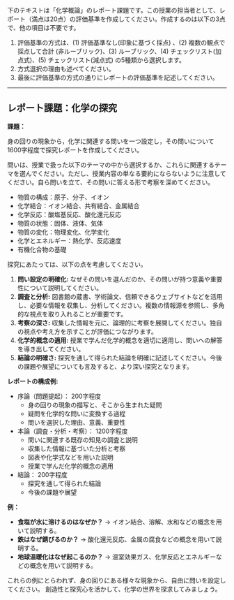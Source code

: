 下のテキストは「化学概論」のレポート課題です。この授業の担当者として、レポート（満点は20点）の評価基準を作成してください。作成するのは以下の3点で、他の項目は不要です。

1. 評価基準の方式は、(1) 評価基準なし(印象に基づく採点) 、(2) 複数の観点で採点して合計  (非ルーブリック)、(3) ルーブリック、(4) チェックリスト(加点式)、(5) チェックリスト(減点式) の5種類から選択します。
2. 方式選択の理由も述べてください。
3. 最後に評価基準の方式の通りにレポートの評価基準を記述してください。

---------------------------------------
## レポート課題：化学の探究

**課題：**

身の回りの現象から，化学に関連する問いを一つ設定し，その問いについて1600字程度で探究レポートを作成してください。

問いは、授業で扱った以下のテーマの中から選択するか、これらに関連するテーマを選んでください。ただし、授業内容の単なる要約にならないように注意してください。自ら問いを立て、その問いに答える形で考察を深めてください。

* 物質の構成：原子、分子、イオン
* 化学結合：イオン結合、共有結合、金属結合
* 化学反応：酸塩基反応、酸化還元反応
* 物質の状態：固体、液体、気体
* 物質の変化：物理変化、化学変化
* 化学とエネルギー：熱化学、反応速度
* 有機化合物の基礎

探究にあたっては、以下の点を考慮してください。

1. **問い設定の明確化:**  なぜその問いを選んだのか、その問いが持つ意義や重要性について説明してください。
2. **調査と分析:**  図書館の蔵書、学術論文、信頼できるウェブサイトなどを活用し、必要な情報を収集し、分析してください。複数の情報源を参照し、多角的な視点を取り入れることが重要です。
3. **考察の深さ:**  収集した情報を元に、論理的に考察を展開してください。独自の視点や考え方を示すことが評価につながります。
4. **化学的概念の適用:**  授業で学んだ化学的概念を適切に適用し、問いへの解答を導き出してください。
5. **結論の明確さ:**  探究を通して得られた結論を明確に記述してください。今後の課題や展望についても言及すると、より深い探究となります。


**レポートの構成例:**

* 序論（問題提起）： 200字程度
    * 身の回りの現象の描写と、そこから生まれた疑問
    * 疑問を化学的な問いに変換する過程
    * 問いを選択した理由、意義、重要性
* 本論（調査・分析・考察）： 1200字程度
    * 問いに関連する既存の知見の調査と説明
    * 収集した情報に基づいた分析と考察
    * 図表や化学式などを用いた説明
    * 授業で学んだ化学的概念の適用
* 結論： 200字程度
    * 探究を通して得られた結論
    * 今後の課題や展望


**例：**

* **食塩が水に溶けるのはなぜか？**  → イオン結合、溶解、水和などの概念を用いて説明する。
* **鉄はなぜ錆びるのか？** → 酸化還元反応、金属の腐食などの概念を用いて説明する。
* **地球温暖化はなぜ起こるのか？** → 温室効果ガス、化学反応とエネルギーなどの概念を用いて説明する。


これらの例にとらわれず、身の回りにある様々な現象から、自由に問いを設定してください。  創造性と探究心を活かして、化学の世界を探求してみましょう。
